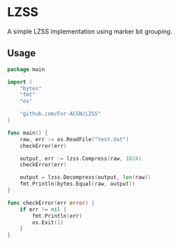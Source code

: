 # LZSS
A simple LZSS implementation using marker bit grouping.

## Usage
```go
package main

import (
    "bytes"
    "fmt"
    "os"

    "github.com/For-ACGN/LZSS"
)

func main() {
    raw, err := os.ReadFile("test.dat")
    checkError(err)

    output, err := lzss.Compress(raw, 1024)
    checkError(err)

    output = lzss.Decompress(output, len(raw))
    fmt.Println(bytes.Equal(raw, output))
}

func checkError(err error) {
    if err != nil {
        fmt.Println(err)
        os.Exit(1)
    }
}
```

